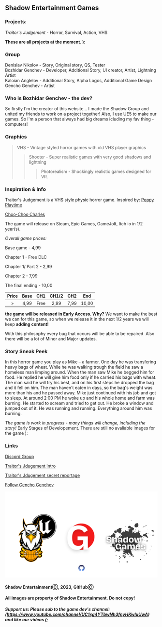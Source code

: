 ## Shadow Entertainment Games

### Projects:
*Traitor's Judgement* - Horror, Survival, Action, VHS

**These are all projects at the moment. ):**

### Group
Denislav Nikolov - Story, Original story, QS, Tester  
Bozhidar Genchev - Developer, Additional Story, UI creator, Artist, Lightning Artist  
Kaloian Anglelov - Additional Story, Alpha Logos, Additional Game Design  
Gencho Genchev - Artist

### Who is Bozhidar Genchev - the dev?
So firstly I'm the creator of this website...
I made the Shadow Group and united my friends to work on a project together!
Also, I use UE5 to make our games. So I'm a person that always had big dreams icluding my fav thing - computers! 

### Graphics
> VHS - Vintage styled horror games with old VHS player graphics
>> Shooter - Super realistic games with very good shadows and lightning
>>> Photorealism - Shockingly realistic games designed for VR.

### Inspiration & Info
Traitor's Judgement is a VHS style physic horror game. Inspired by:
[Poppy Playtime](https://store.steampowered.com/app/1721470/Poppy_Playtime/ "Poppy Playtime")

[Choo-Choo Charles](https://store.steampowered.com/app/1766740/ChooChoo_Charles/ "Choo-Choo Charles")

The game will release on Steam, Epic Games, GameJolt, Itch io in 1/2 year(s). 

*Overall game prices:*

Base game - 4,99

Chapter 1 - Free DLC

Chapter 1/ Part 2 - 2,99

Chapter 2 - 7,99

The final ending - 10,00



| Price | Base | CH1  | CH1/2 | CH2  | End 
| :---: | :--: | :-:  | :---: | :---:| :---: 
|   >   | 4,99 | Free | 2,99  | 7,99 | 10,00 



__the game will be released in Early Access. Why?__
We want to make the best we can for this game, so when we release it in the next 1/2 years we will keep __adding content!__

With this philosophy every bug that occurs will be able to be repaired. Also there will be a lot of Minor and Major updates.

### Story Sneak Peek
In this horror game you play as Mike – a farmer. One day he was transfering heavy bags of wheat. While he was walking trough the field he saw a homeless man limping around. When the man saw Mike he begged him for food. He replied he will give him food only if he carried his bags with wheat. The man said he will try his best, and on his first steps he dropped the bag and it fell on him. The man haven't eaten in days, so the bag's weight was more than his and he passed away. Mike just continued with his job and got to sleep.
    At around 2:00 PM he woke up and his whole home and farm was burning. He started to scream and tried to get out. He broke a window and jumped out of it. He was running and running. Everything around him was burning. 

*The game is work in progress - many things will change, including the story!*
Early Stages of Developement. There are still no avaliable images for the game ):

### Links
[Discord Group](https://discord.com/channels/1175447160918130778/1175447160918130781 "Discord")

[Traitor's Jdugement Intro](https://www.youtube.com/channel/UC1xg4YTbwNh3fnyHKwluUwA "Intro")

[Traitor's Jdugement secret reportage](https://github.com/ShadowEntertainment/TJ-Secret-Reportage "Secret 001")

[Follow Gencho Genchev](https://www.instagram.com/g.genchev_art/?hl=bg "Follow him (;")

![Image](web_img1.png)

#### Shadow EntertainmentⒸ, 2023, GitHubⒸ
#### All images are property of Shadow Entertainment. Do not copy!

##### Support us: Please sub to the game dev's channel: (https://www.youtube.com/channel/UC1xg4YTbwNh3fnyHKwluUwA) and like our videos (;

